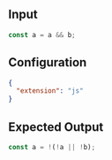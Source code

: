 
## Input
```javascript input
const a = a && b;
```

## Configuration
```json configuration
{
  "extension": "js"
}
```

## Expected Output
```javascript expected output
const a = !(!a || !b);
```
